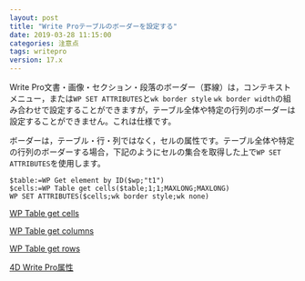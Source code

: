 ```yaml
---
layout: post
title: "Write Proテーブルのボーダーを設定する"
date: 2019-03-28 11:15:00
categories: 注意点 
tags: writepro
version: 17.x
---
```


Write Pro文書・画像・セクション・段落のボーダー（罫線）は，コンテキストメニュー，または``WP SET ATTRIBUTES``と``wk border style`` ``wk border width``の組み合わせで設定することができますが，テーブル全体や特定の行列のボーダーは設定することができません。これは仕様です。

ボーダーは，テーブル・行・列ではなく，セルの属性です。テーブル全体や特定の行列のボーダーする場合，下記のようにセルの集合を取得した上で``WP SET ATTRIBUTES``を使用します。

```
$table:=WP Get element by ID($wp;"t1")
$cells:=WP Table get cells($table;1;1;MAXLONG;MAXLONG)
WP SET ATTRIBUTES($cells;wk border style;wk none)
```

<i class="fa fa-external-link" aria-hidden="true"></i> [WP Table get cells](https://doc.4d.com/4Dv17/4D/17/WP-Table-get-cells.301-3726294.ja.html)

<i class="fa fa-external-link" aria-hidden="true"></i> [WP Table get columns](https://doc.4d.com/4Dv17/4D/17/WP-Table-get-columns.301-3726293.ja.html)

<i class="fa fa-external-link" aria-hidden="true"></i> [WP Table get rows](https://doc.4d.com/4Dv17/4D/17/WP-Table-get-rows.301-3726292.ja.html)

<i class="fa fa-external-link" aria-hidden="true"></i> [4D Write Pro属性](https://doc.4d.com/4Dv17/4D/17/4D-Write-Pro-Attributes.300-3726323.ja.html)

